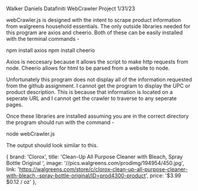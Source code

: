 Walker Daniels
Datafiniti WebCrawler Project
1/31/23

webCrawler.js is designed with the intent to scrape product information from walgreens household essentials.
The only outside libraries needed for this program are axios and cheerio. 
Both of these can be easily installed with the terminal commands - 

npm install axios
npm install cheerio

Axios is neccesary because it allows the script to make http requests from node. 
Cheerio allows for html to be parsed from a website to node. 

Unfortunately this program does not display all of the information requested from the github assignment. 
I cannot get the program to display the UPC or product description. 
This is because that information is located on a seperate URL and I cannot get the crawler to traverse to any seperate pages. 

Once these libraries are installed assuming you are in the correct directory 
the program should run with the command -

node webCrawler.js


The output should look similar to this. 

{
    brand: 'Clorox',
    title: 'Clean-Up All Purpose Cleaner with Bleach, Spray Bottle Original ',
    image: '//pics.walgreens.com/prodimg/194954/450.jpg',
    link: 'https://walgreens.com/store/c/clorox-clean-up-all-purpose-cleaner-with-bleach,-spray-bottle-original/ID=prod4300-product',
    price: '$3.99 $0.12  / oz'
},

